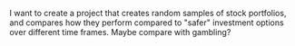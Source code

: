 I want to create a project that creates random samples of stock portfolios, and compares how they perform compared to "safer" investment options over different time frames. Maybe compare with gambling? 
